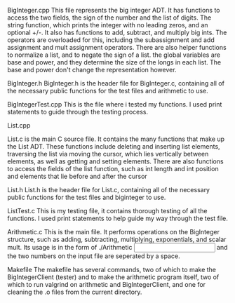 BigInteger.cpp
This file represents the big integer ADT. It has functions to access the two fields, the sign of the number and the list of digits. The string function, which prints the integer with no leading zeros, and an optional +/-. It also has functions to add, subtract, and multiply big ints. The operators are overloaded for this, including the subassignment and add assignment and mult assignment operators. There are also helper functions to normalize a list, and to negate the sign of a list. the global variables are base and power, and they determine the size of the longs in each list. The base and power don't change the representation however.

BigInteger.h
BigInteger.h is the header file for BigInteger.c, containing all of the necessary public functions for the test files and arithmetic to use.


BigIntegerTest.cpp
This is the file where i tested my functions. I used print statements to guide through the testing process.

List.cpp

List.c is the main C source file. It contains the many functions that make up the List ADT. These functions include deleting and inserting list elements, traversing the list via moving the cursor, which lies vertically between elements, as well as getting and setting elements. There are also functions to access the fields of the list function, such as int length and int position and elements that lie before and after the cursor

List.h
List.h is the header file for List.c, containing all of the necessary public functions for the test files and biginteger to use.

ListTest.c
This is my testing file, it contains thorough testing of all the functions. I used print statements to help guide my way through the test file.

Arithmetic.c
This is the main file. It performs operations on the BigInteger structure, such as adding, subtracting, multiplying, exponentials, and scalar mult. Its usage is in the form of ./Arithmetic <input> <output> and the two numbers on the input file are seperated by a space.

Makefile
The makefile has several commands, two of which to make the BigIntegerClient (tester) and to make the arithmetic program itself, two of which to run valgrind on arithmetic and BigIntegerClient, and one for cleaning the .o files from the current directory. 
